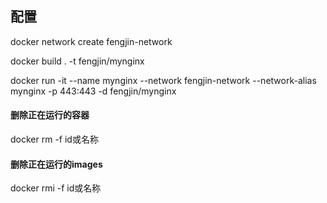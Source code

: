 ##  配置
docker network create fengjin-network

docker build . -t fengjin/mynginx

docker run -it --name mynginx --network fengjin-network --network-alias mynginx -p 443:443 -d fengjin/mynginx

#### 删除正在运行的容器
docker rm -f id或名称

#### 删除正在运行的images
docker rmi -f id或名称